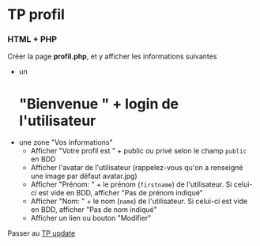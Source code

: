 # TP profil

### HTML + PHP

Créer la page **profil.php**, et y afficher les informations suivantes

- un <h1> "Bienvenue " + login de l'utilisateur
- une zone "Vos informations"
  - Afficher "Votre profil est " + public ou privé selon le champ `public` en BDD
  - Afficher l'avatar de l'utilisateur (rappelez-vous qu'on a renseigné une image par défaut avatar.jpg)
  - Afficher "Prénom: " + le prénom (`firstname`) de l'utilisateur. Si celui-ci est vide en BDD, afficher "Pas de prénom indiqué"
  - Afficher "Nom: " + le nom (`name`) de l'utilisateur. Si celui-ci est vide en BDD, afficher "Pas de nom indiqué"
  - Afficher un lien ou bouton "Modifier"
  
Passer au [TP update](update.md)